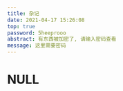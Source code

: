 ```yaml
---
title: 杂记
date: 2021-04-17 15:26:08
top: true
password: 5heeprooo
abstract: 有东西被加密了, 请输入密码查看
message: 这里需要密码
---
```

# NULL

